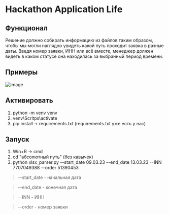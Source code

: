 # Hackathon Application Life

## Функционал
Решение должно собирать информацию из файлов таким образом, чтобы мы могли наглядно увидеть какой путь проходит заявка в разные даты. Введя номер заявки, ИНН или всё вместе, менеджер должен видеть в каком статусе она находилась за выбранный период времени.

## Примеры

![image](https://user-images.githubusercontent.com/65871712/226306285-d9593412-e768-4f6b-b134-04ad5931f363.png)


## Активировать
1. python -m venv venv
2. venv\Scritps\activate
3. pip install -r requirements.txt (requirements.txt уже есть у нас)

## Запуск
1. Win+R -> cmd
2. cd "абсолютный путь" (без кавычек)
3. python xlsx_parser.py --start_date 09.03.23 --end_date 13.03.23 --INN 7707049388 --order 51390453

> --start_date - начальная дата

> --end_date - конечная дата

> --INN - ИНН

> --order - номер заявки
